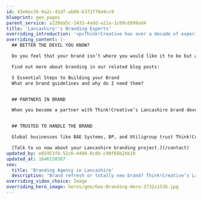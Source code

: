 ```yaml
---
id: 43e6ec56-9a2c-41df-ab00-b373770a9cc9
blueprint: geo_pages
parent_service: a220da5c-1433-4add-a21a-1c09c6998ad4
title: 'Lancashire''s Branding Experts'
overriding_introduction: '<p>Think!Creative has over a decade of experience at building and maintaining brands from all over Lancashire. Our brand experts have a vast collective experience of branding businesses from small or local to global giants. We help these businesses discover, develop and protect their identities and keep them for the long term.</p>'
overriding_content: |-
  ## BETTER THE DEVIL YOU KNOW?

  Do you feel that your brand isn’t where you would like it to be but are worried to make a change? Think!Creative’s Lancashire based brand experts are on hand to put your mind at ease. Whether you feel you need a brand refresh or you’re creating a new brand, we’ll work with you to determine what course of action is best for your brand and what the next step should be.

  Find out more about branding in our related blog posts:

  5 Essential Steps to Building your Brand
  What are brand guidelines and why do I need them?


  ## PARTNERS IN BRAND

  When you become a partner with Think!Creative’s Lancashire brand development, consultancy and management experts you get a fully rounded service. Our brand developers will, with your help, craft the perfect branding for your business. Brand management experts will make sure all company material stay on brand. And our brand consultants will study your current brand and the business image and decide what sort of changes are needed to breathe new life into it. [Check out our portfolio](/work)


  ## TRUSTED TO HANDLE THE BRAND

  Global businesses like BAE Systems, BP, and Utiligroup trust Think!Creative to uphold their brand guidelines in whatever they ask us to do. We have been working with them for over a decade. Think!Creative’s brand experts have also completed full rebrands with companies as diverse as PIC, Evolution, and ParkingEye, each of whom continue to come back to us with new projects.

  [Talk to us now about your Lancashire branding project.](/contact)
updated_by: e85953fb-52c6-4488-8c8b-c90f68b2bb10
updated_at: 1646150367
seo:
  title: 'Branding Agency in Lancashire'
  description: 'Brand refresh or totally new brand? Think!Creative’s Lancashire Branding experts can help whatever stage your Brand is at. Call us on 01253 297900.'
overriding_video_choice: Image
overriding_hero_image: heros/geo/Geo-Branding-Hero-2732x1536.jpg
---
```

